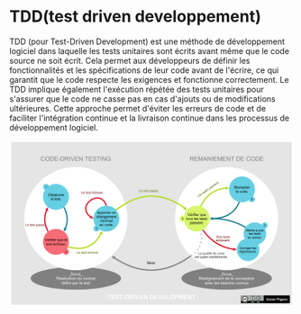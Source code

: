 # TDD(test driven developpement)

TDD (pour Test-Driven Development) est une méthode de développement logiciel dans laquelle les tests unitaires sont écrits avant même que le code source ne soit écrit. Cela permet aux développeurs de définir les fonctionnalités et les spécifications de leur code avant de l'écrire, ce qui garantit que le code respecte les exigences et fonctionne correctement. Le TDD implique également l'exécution répétée des tests unitaires pour s'assurer que le code ne casse pas en cas d'ajouts ou de modifications ultérieures. Cette approche permet d'éviter les erreurs de code et de faciliter l'intégration continue et la livraison continue dans les processus de développement logiciel.

![TDD](../../static/img/Cycle-global-tdd.png)
